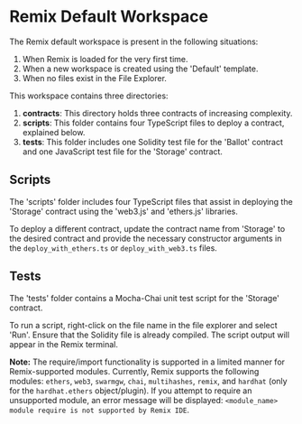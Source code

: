 
# Remix Default Workspace

The Remix default workspace is present in the following situations:
1. When Remix is loaded for the very first time.
2. When a new workspace is created using the 'Default' template.
3. When no files exist in the File Explorer.

This workspace contains three directories:

1. **contracts**: This directory holds three contracts of increasing complexity.
2. **scripts**: This folder contains four TypeScript files to deploy a contract, explained below.
3. **tests**: This folder includes one Solidity test file for the 'Ballot' contract and one JavaScript test file for the 'Storage' contract.

## Scripts

The 'scripts' folder includes four TypeScript files that assist in deploying the 'Storage' contract using the 'web3.js' and 'ethers.js' libraries.

To deploy a different contract, update the contract name from 'Storage' to the desired contract and provide the necessary constructor arguments in the `deploy_with_ethers.ts` or `deploy_with_web3.ts` files.

## Tests

The 'tests' folder contains a Mocha-Chai unit test script for the 'Storage' contract.

To run a script, right-click on the file name in the file explorer and select 'Run'. Ensure that the Solidity file is already compiled. The script output will appear in the Remix terminal.

**Note:** The require/import functionality is supported in a limited manner for Remix-supported modules. Currently, Remix supports the following modules: `ethers`, `web3`, `swarmgw`, `chai`, `multihashes`, `remix`, and `hardhat` (only for the `hardhat.ethers` object/plugin). If you attempt to require an unsupported module, an error message will be displayed: `<module_name> module require is not supported by Remix IDE`.
